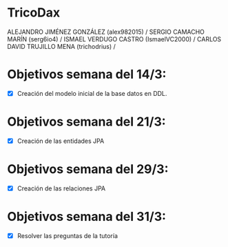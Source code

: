 # TricoDax
ALEJANDRO JIMÉNEZ GONZÁLEZ (alex982015) /
SERGIO CAMACHO MARÍN (serg6io4) /
ISMAEL VERDUGO CASTRO (IsmaelVC2000) /
CARLOS DAVID TRUJILLO MENA (trichodrius) /

# Objetivos semana del 14/3:
- [X] Creación del modelo inicial de la base datos en DDL.

# Objetivos semana del 21/3:
- [X] Creación de las entidades JPA

# Objetivos semana del 29/3:
- [X] Creación de las relaciones JPA

# Objetivos semana del 31/3:
- [X] Resolver las preguntas de la tutoría
